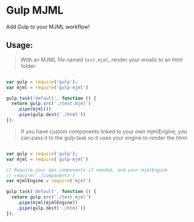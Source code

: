 
# Gulp MJML

Add Gulp to your MJML workflow!

## Usage:

> With an MJML file named `test.mjml`, render your emails to an html folder:

``` javascript

var gulp = require('gulp');
var mjml = require('gulp-mjml')

gulp.task('default', function () {
  return gulp.src('./test.mjml')
    .pipe(mjml())
    .pipe(gulp.dest('./html'))
});

```

> If you have custom components linked to your own mjmlEngine, you can pass it to the gulp task so it uses your engine to render the html:

``` javascript

var gulp = require('gulp');
var mjml = require('gulp-mjml')

// Require your own components if needed, and your mjmlEngine
// require('./components')
var mjmlEngine = require('mjml')

gulp.task('default', function () {
  return gulp.src('./test.mjml')
    .pipe(mjml(mjmlEngine))
    .pipe(gulp.dest('./html'))
});

```
